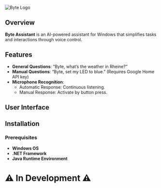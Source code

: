![Byte Logo](https://media.discordapp.net/attachments/1157798478517387274/1245087870448959618/IMG_2590_-_Kopie.PNG?ex=665779f0&is=66562870&hm=4403f7b16e5217f60f9294296b938aab5aa6e7eac739eb507f845f8d332dacbf&=&format=webp&quality=lossless&width=1440&height=438)

## Overview

**Byte Assistant** is an AI-powered assistant for Windows that simplifies tasks and interactions through voice control.

## Features

- **General Questions**: “Byte, what’s the weather in Rheine?”
- **Manual Questions**: “Byte, set my LED to blue.” (Requires Google Home API key)
- **Microphone Recognition**: 
  - Automatic Response: Continuous listening.
  - Manual Response: Activate by button press.

## User Interface
## Installation

### Prerequisites

- **Windows OS**
- **.NET Framework**
- **Java Runtime Environment**

  
# ⚠️ In Development ⚠️
